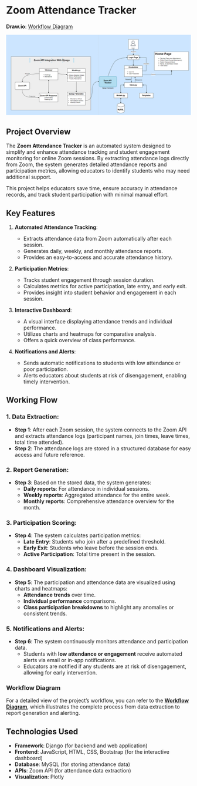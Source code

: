 # Zoom Attendance Tracker

**Draw.io**: [Workflow Diagram](https://drive.google.com/file/d/1_N7xQqpITmObizHcJ7MeuGtOqFcDpEAd/view)

![Workflow Diagram](./Zoom.png)

## Project Overview
The **Zoom Attendance Tracker** is an automated system designed to simplify and enhance attendance tracking and student engagement monitoring for online Zoom sessions. By extracting attendance logs directly from Zoom, the system generates detailed attendance reports and participation metrics, allowing educators to identify students who may need additional support.

This project helps educators save time, ensure accuracy in attendance records, and track student participation with minimal manual effort.

## Key Features
1. **Automated Attendance Tracking**:
   - Extracts attendance data from Zoom automatically after each session.
   - Generates daily, weekly, and monthly attendance reports.
   - Provides an easy-to-access and accurate attendance history.

2. **Participation Metrics**:
   - Tracks student engagement through session duration.
   - Calculates metrics for active participation, late entry, and early exit.
   - Provides insight into student behavior and engagement in each session.

3. **Interactive Dashboard**:
   - A visual interface displaying attendance trends and individual performance.
   - Utilizes charts and heatmaps for comparative analysis.
   - Offers a quick overview of class performance.

4. **Notifications and Alerts**:
   - Sends automatic notifications to students with low attendance or poor participation.
   - Alerts educators about students at risk of disengagement, enabling timely intervention.

## Working Flow

### 1. **Data Extraction**:
   - **Step 1**: After each Zoom session, the system connects to the Zoom API and extracts attendance logs (participant names, join times, leave times, total time attended).
   - **Step 2**: The attendance logs are stored in a structured database for easy access and future reference.

### 2. **Report Generation**:
   - **Step 3**: Based on the stored data, the system generates:
     - **Daily reports**: For attendance in individual sessions.
     - **Weekly reports**: Aggregated attendance for the entire week.
     - **Monthly reports**: Comprehensive attendance overview for the month.

### 3. **Participation Scoring**:
   - **Step 4**: The system calculates participation metrics:
     - **Late Entry**: Students who join after a predefined threshold.
     - **Early Exit**: Students who leave before the session ends.
     - **Active Participation**: Total time present in the session.

### 4. **Dashboard Visualization**:
   - **Step 5**: The participation and attendance data are visualized using charts and heatmaps:
     - **Attendance trends** over time.
     - **Individual performance** comparisons.
     - **Class participation breakdowns** to highlight any anomalies or consistent trends.

### 5. **Notifications and Alerts**:
   - **Step 6**: The system continuously monitors attendance and participation data.
     - Students with **low attendance or engagement** receive automated alerts via email or in-app notifications.
     - Educators are notified if any students are at risk of disengagement, allowing for early intervention.

### Workflow Diagram
For a detailed view of the project’s workflow, you can refer to the **[Workflow Diagram](https://drive.google.com/file/d/1_N7xQqpITmObizHcJ7MeuGtOqFcDpEAd/view?usp=sharing)**, which illustrates the complete process from data extraction to report generation and alerting.

## Technologies Used
- **Framework**: Django (for backend and web application)
- **Frontend**: JavaScript, HTML, CSS, Bootstrap (for the interactive dashboard)
- **Database**: MySQL (for storing attendance data)
- **APIs**: Zoom API (for attendance data extraction)
- **Visualization**: Plotly

